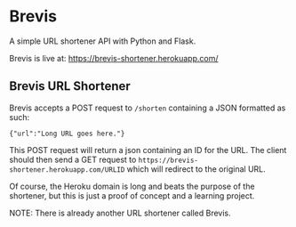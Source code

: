 # Brevis
A simple URL shortener API with Python and Flask.

Brevis is live at:
https://brevis-shortener.herokuapp.com/

## Brevis URL Shortener
Brevis accepts a POST request to `/shorten` containing a JSON formatted as such:

`{"url":"Long URL goes here."}`

This POST request will return a json containing an ID for the URL. The client should then send a GET request to `https://brevis-shortener.herokuapp.com/URLID` which will redirect to the original URL.

Of course, the Heroku domain is long and beats the purpose of the shortener, but this is just a proof of concept and a learning project.

NOTE: There is already another URL shortener called Brevis.
